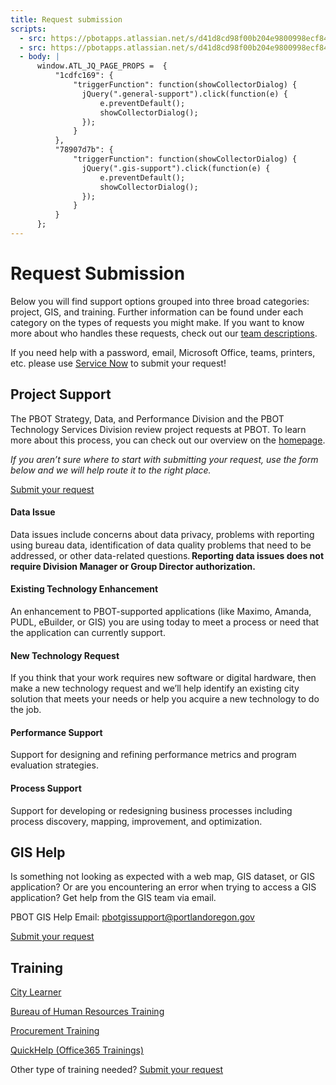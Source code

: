 ```yaml
---
title: Request submission
scripts:
  - src: https://pbotapps.atlassian.net/s/d41d8cd98f00b204e9800998ecf8427e-T/6i46lu/b/8/c95134bc67d3a521bb3f4331beb9b804/_/download/batch/com.atlassian.jira.collector.plugin.jira-issue-collector-plugin:issuecollector/com.atlassian.jira.collector.plugin.jira-issue-collector-plugin:issuecollector.js?locale=en-US&collectorId=1cdfc169
  - src: https://pbotapps.atlassian.net/s/d41d8cd98f00b204e9800998ecf8427e-T/g2slup/b/1/c95134bc67d3a521bb3f4331beb9b804/_/download/batch/com.atlassian.jira.collector.plugin.jira-issue-collector-plugin:issuecollector/com.atlassian.jira.collector.plugin.jira-issue-collector-plugin:issuecollector.js?locale=en-US&collectorId=78907d7b
  - body: |
      window.ATL_JQ_PAGE_PROPS =  {
          "1cdfc169": {
              "triggerFunction": function(showCollectorDialog) {
                jQuery(".general-support").click(function(e) {
                    e.preventDefault();
                    showCollectorDialog();
                });
              }
          },
          "78907d7b": {
              "triggerFunction": function(showCollectorDialog) {
                jQuery(".gis-support").click(function(e) {
                    e.preventDefault();
                    showCollectorDialog();
                });
              }
          }
      };
---
```


# Request Submission

Below you will find support options grouped into three broad categories: project, GIS, and training. Further information can be found under each category on the types of requests you might make. If you want to know more about who handles these requests, check out our [team descriptions](./team).

<div class="px-4 border border-red-500 bg-red-100 rounded-md" markdown="1">

If you need help with a password, email, Microsoft Office, teams, printers, etc. please use [Service Now](https://portland.service-now.com/sp) to submit your request!

</div>

<div class="pl-4 border-l-4 border-marine-500" markdown="1">

## Project Support

The PBOT Strategy, Data, and Performance Division and the PBOT Technology Services Division review project requests at PBOT. To learn more about this process, you can check out our overview on the [homepage](..).

_If you aren’t sure where to start with submitting your request, use the form below and we will help route it to the right place._

<a href="#" class="general-support inline-flex rounded-md border border-blue-800 px-4 py-2 font-semibold text-blue-800 hover:bg-blue-800 hover:text-blue-100">Submit your request</a>

#### Data Issue

Data issues include concerns about data privacy, problems with reporting using bureau data, identification of data quality problems that need to be addressed, or other data-related questions. **Reporting data issues does not require Division Manager or Group Director authorization.**

#### Existing Technology Enhancement

An enhancement to PBOT-supported applications (like Maximo, Amanda, PUDL, eBuilder, or GIS) you are using today to meet a process or need that the application can currently support.

#### New Technology Request

If you think that your work requires new software or digital hardware, then make a new technology request and we’ll help identify an existing city solution that meets your needs or help you acquire a new technology to do the job.

#### Performance Support

Support for designing and refining performance metrics and program evaluation strategies.

#### Process Support

Support for developing or redesigning business processes including process discovery, mapping, improvement, and optimization.

</div>

<div class="border-l-4 border-tangerine-500 pl-4" markdown="1">

## GIS Help

Is something not looking as expected with a web map, GIS dataset, or GIS application? Or are you encountering an error when trying to access a GIS application? Get help from the GIS team via email.

PBOT GIS Help Email: [pbotgissupport@portlandoregon.gov](mailto:pbotgissupport@portlandoregon.gov)

<a href="#" class="gis-support inline-flex rounded-md border border-tangerine-800 px-4 py-2 font-semibold text-tangerine-800 hover:bg-tangerine-800 hover:text-tangerine-100">Submit your request</a>

</div>

<div class="border-l-4 border-green-500 pl-4" markdown="1">

## Training

[City Learner](https://cityofport.plateau.com/learning)

[Bureau of Human Resources Training](https://employees.portland.gov/human-resources/documents?search=training)

[Procurement Training](https://employees.portland.gov/procurement/training)

[QuickHelp (Office365 Trainings)](https://app.quickhelp.com/PortlandOregon/)

Other type of training needed? <a href="#" class="general-support inline-flex rounded-md border border-blue-800 px-4 py-2 font-semibold text-blue-800 hover:bg-blue-800 hover:text-blue-100">Submit your request</a>

</div>
